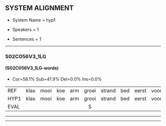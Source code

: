 
## SYSTEM ALIGNMENT

- System Name = hyp1

- Speakers = 1

- Sentences = 1

---

### S02C056V3_1LG

#### (S02C056V3_1LG-words)

- Cor=58.1%	Sub=41.9%	Del=0.0%	Ins=0.0%

|  |  |  |  |  |  |  |  |  |  |  |  |  |  |  |  |  |  |  |  |  |  |  |  |  |  |  |  |  |  |  |  |  |  |  |  |  |  |  |  |  |  |  |  |
|:--- |:---:|:---:|:---:|:---:|:---:|:---:|:---:|:---:|:---:|:---:|:---:|:---:|:---:|:---:|:---:|:---:|:---:|:---:|:---:|:---:|:---:|:---:|:---:|:---:|:---:|:---:|:---:|:---:|:---:|:---:|:---:|:---:|:---:|:---:|:---:|:---:|:---:|:---:|:---:|:---:|:---:|:---:|:---:|
| REF | klas | mooi | koe | arm | groei | strand | bed | eerst | voor | draai | * | sjaal | *t | sjaal | herfst | duur | straat | leeuw | clown | hoek | krant | hout | vriend | gauw | chips | groen | feest | reis | jas | huis | paard | vijf | muts | nieuw | kind | bang | oog | zacht | schoen | plas | neus | knoop | plank |
| HYP1 | klas | mooi | koe | arm | grooi | strand | bed | eerst | voor | trei | s | sel | gg | sal | herst | duur | straat | leeuw | klon | houk | kramt | hout | verind | crouw | chips | groen | feest | res | jas | s | pert | vijf | muts | niew | kind | bang | oog | zacht | schoen | klas | nus | knoop | plank |
| EVAL |  |  |  |  | S |  |  |  |  | S | S | S | S | S | S |  |  |  | S | S | S |  | S | S |  |  |  | S |  | S | S |  |  | S |  |  |  |  |  | S | S |  |  |
---

---
